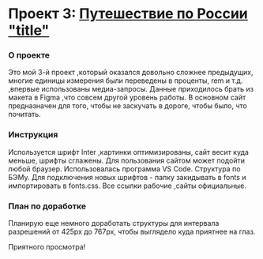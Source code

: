 # Проект 3: [Путешествие по России "title"](https://scanlin-prog.github.io/russian-travel/ "Сайт от Ротаря")

### О проекте
   
   Это мой 3-й проект ,который оказался довольно сложнее предыдущих, многие единицы измерения были переведены в проценты, rem и т.д. ,впервые использованы медиа-запросы. Данные приходилось брать из макета в Figma ,что совсем другой уровень работы. 
   В основном сайт предназначен для того, чтобы не заскучать в дороге, чтобы было, что почитать.

### Инструкция
   
   Используется шрифт Inter ,картинки оптимизированы, сайт весит куда меньше, шрифты сглажены. Для пользования сайтом может подойти любой браузер. Использовалась программа VS Code. Структура по БЭМу.
   Для подключения новых шрифтов - папку закидывать в fonts и импортировать в fonts.css.
   Все ссылки рабочие ,сайты официальные.

### План по доработке
 
   Планирую еще немного доработать структуры для интервала разрешений от 425px до 767px, чтобы выглядело куда приятнее на глаз.

 Приятного просмотра!



